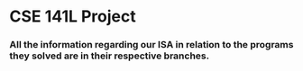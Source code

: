 # CSE 141L Project

### All the information regarding our ISA in relation to the programs they solved are in their respective branches.
